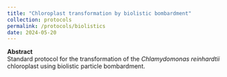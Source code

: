 ```yaml
---
title: "Chloroplast transformation by biolistic bombardment"
collection: protocols
permalink: /protocols/biolistics
date: 2024-05-20
---
```


**Abstract**<br>
Standard protocol for the transformation of the *Chlamydomonas reinhardtii* chloroplast using biolistic particle bombardment.